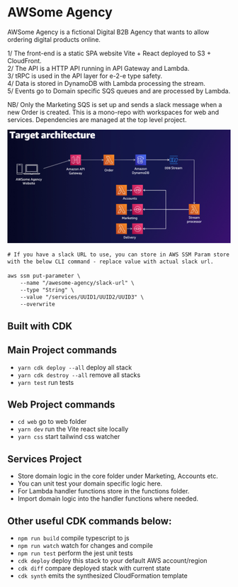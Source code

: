 # AWSome Agency

AWSome Agency is a fictional Digital B2B Agency that wants to allow ordering digital products online.

1/ The front-end is a static SPA website Vite + React deployed to S3 + CloudFront.  
2/ The API is a HTTP API running in API Gateway and Lambda.  
3/ tRPC is used in the API layer for e-2-e type safety.  
4/ Data is stored in DynamoDB with Lambda processing the stream.  
5/ Events go to Domain specific SQS queues and are processed by Lambda.

NB/ Only the Marketing SQS is set up and sends a slack message when a new Order is created. This is a mono-repo with workspaces for web and services. Dependencies are managed at the top level project.

![target architecture](./architecture.png)

```
# If you have a slack URL to use, you can store in AWS SSM Param store with the below CLI command - replace value with actual slack url.

aws ssm put-parameter \
    --name "/awesome-agency/slack-url" \
    --type "String" \
    --value "/services/UUID1/UUID2/UUID3" \
    --overwrite
```

## Built with CDK

## Main Project commands

- `yarn cdk deploy --all` deploy all stack
- `yarn cdk destroy --all` remove all stacks
- `yarn test` run tests

## Web Project commands

- `cd web` go to web folder
- `yarn dev` run the Vite react site locally
- `yarn css` start tailwind css watcher

## Services Project

- Store domain logic in the core folder under Marketing, Accounts etc.
- You can unit test your domain specific logic here.
- For Lambda handler functions store in the functions folder.
- Import domain logic into the handler functions where needed.

## Other useful CDK commands below:

- `npm run build` compile typescript to js
- `npm run watch` watch for changes and compile
- `npm run test` perform the jest unit tests
- `cdk deploy` deploy this stack to your default AWS account/region
- `cdk diff` compare deployed stack with current state
- `cdk synth` emits the synthesized CloudFormation template
